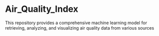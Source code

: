 # Air_Quality_Index
 This repository provides a comprehensive machine learning model for retrieving, analyzing, and visualizing air quality data from various sources
